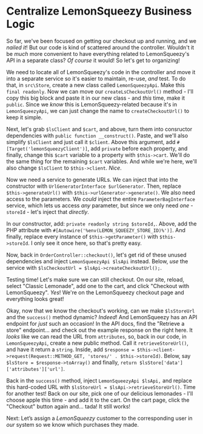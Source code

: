 # Centralize LemonSqueezy Business Logic

So far, we've been focused on getting our checkout up and running, and we *nailed it*! But our code is kind of scattered around the controller. Wouldn't it be *much* more convenient to have everything related to LemonSqueezy's API in a separate class? *Of course* it would! So let's get to organizing!

We need to locate all of LemonSqueezy's code in the controller and move it into a separate service so it's easier to maintain, re-use, *and* test. To do that, in `src\Store`, create a new class called `LemonSqueezyApi`. Make this `final readonly`. Now we can move our `createLsCheckoutUrl()` method - I'll copy this big block and paste it in our new class - and *this* time, make it `public`. Since we *know* this is LemonSqueezy-related because it's in `LemonSqueezyApi`, we can just change the name to `createCheckoutUrl()` to keep it simple.

Next, let's grab `$lsClient` and `$cart`, and above, turn them into consructor dependencies with `public function __construct()`. Paste, and we'll also simplify `$lsClient` and just call it `$client`. Above this argument, add `#[Target('lemonSqueezyClient')]`, add `private` before each property, and finally, change this `$cart` variable to a property with `$this->cart`. We'll do the same thing for the remaining `$cart` variables. And while we're here, we'll also change `$lsClient` to `$this->client`. *Nice*.

Now we need a service to generate URLs. We can inject that into the constructor with `UrlGeneratorInterface $urlGenerator`. Then, replace `$this->generateUrl()` with `$this->urlGenerator->generate()`. We also need access to the parameters. We *could* inject the entire `ParameterBagInterface` service, which lets us access *any* parameter, but since we only need *one* - `storeId` - let's inject that *directly*.

In our constructor, add: `private readonly string $storeId,`. Above, add the PHP attribute with `#[Autowire('%env(LEMON_SQUEEZY_STORE_ID)%')]`. And finally, replace every instance of `$this->getParameter()` with `$this->storeId`. I only see it once here, so that's pretty easy.

Now, back in `OrderController::checkout()`, let's get rid of these unused dependencies and inject `LemonSqueezyApi $lsApi` instead. Below, *use* the service with `$lsCheckoutUrl = $lsApi->createCheckoutUrl();`.

Testing time! Let's make sure we can still checkout. On our site, reload, select "Classic Lemonade", add one to the cart, and click "Checkout with LemonSqueezy". *Yes*! We're on the LemonSqueezy checkout page and everything looks great!

Okay, now that we know the checkout's working, can we make `$lsStoreUrl` and the `success()` method dynamic? *Indeed*! And LemonSqueezy has an API endpoint for *just* such an occasion! In the API docs, find the "Retrieve a store" endpoint... and check out the example response on the right here. It *looks* like we can read the URL from `attributes`, so, back in our code, in `LemonSqueezyApi`, create a new public method. Call it `retrieveStoreUrl()`, and have it return a `string`. Inside, add `$response = $this->client->request(Request::METHOD_GET, 'stores/' . $this->storeId)`. Below, say `$lsStore = $response->toArray()` and finally, `return $lsStore['data']['attributes']['url']`.

Back in the `success()` method, inject `LemonSqueezyApi $lsApi,` and replace this hard-coded URL with `$lsStoreUrl = $lsApi->retrieveStoreUrl()`. Time for another test! Back on our site, pick one of our delicious lemonades - I'll choose apple this time - and add it to the cart. On the cart page, click the "Checkout" button again and... tada! It still works!

Next: Let’s assign a *LemonSqueezy* customer to the corresponding user in *our* system so we know which purchases they made.
